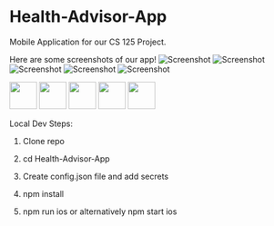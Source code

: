 # Health-Advisor-App

Mobile Application for our CS 125 Project.

Here are some screenshots of our app!
![Screenshot](mainFoodItemsPage.png)
![Screenshot](profilePage.png)
![Screenshot](barcodeScannerPage.png)
![Screenshot](recommendationsPage.png)
![Screenshot](preferencesPage.png)

<div>
  <img src="mainFoodItemsPage.png" width="48">
  <img src="profilePage.png" width="48">
  <img src="barcodeScannerPage.png" width="48">
  <img src="recommendationsPage.png" width="48">
  <img src="preferencesPage.png" width="48">
</div>

Local Dev Steps:

1. Clone repo

2. cd Health-Advisor-App

3. Create config.json file and add secrets

4. npm install

5. npm run ios or alternatively npm start ios
